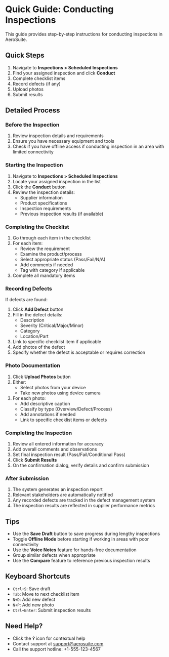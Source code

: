 # Quick Guide: Conducting Inspections

This guide provides step-by-step instructions for conducting inspections in AeroSuite.

## Quick Steps

1. Navigate to **Inspections > Scheduled Inspections**
2. Find your assigned inspection and click **Conduct**
3. Complete checklist items
4. Record defects (if any)
5. Upload photos
6. Submit results

## Detailed Process

### Before the Inspection

1. Review inspection details and requirements
2. Ensure you have necessary equipment and tools
3. Check if you have offline access if conducting inspection in an area with limited connectivity

### Starting the Inspection

1. Navigate to **Inspections > Scheduled Inspections**
2. Locate your assigned inspection in the list
3. Click the **Conduct** button
4. Review the inspection details:
   - Supplier information
   - Product specifications
   - Inspection requirements
   - Previous inspection results (if available)

### Completing the Checklist

1. Go through each item in the checklist
2. For each item:
   - Review the requirement
   - Examine the product/process
   - Select appropriate status (Pass/Fail/N/A)
   - Add comments if needed
   - Tag with category if applicable
3. Complete all mandatory items

### Recording Defects

If defects are found:

1. Click **Add Defect** button
2. Fill in the defect details:
   - Description
   - Severity (Critical/Major/Minor)
   - Category
   - Location/Part
3. Link to specific checklist item if applicable
4. Add photos of the defect
5. Specify whether the defect is acceptable or requires correction

### Photo Documentation

1. Click **Upload Photos** button
2. Either:
   - Select photos from your device
   - Take new photos using device camera
3. For each photo:
   - Add descriptive caption
   - Classify by type (Overview/Defect/Process)
   - Add annotations if needed
   - Link to specific checklist items or defects

### Completing the Inspection

1. Review all entered information for accuracy
2. Add overall comments and observations
3. Set final inspection result (Pass/Fail/Conditional Pass)
4. Click **Submit Results**
5. On the confirmation dialog, verify details and confirm submission

### After Submission

1. The system generates an inspection report
2. Relevant stakeholders are automatically notified
3. Any recorded defects are tracked in the defect management system
4. The inspection results are reflected in supplier performance metrics

## Tips

- Use the **Save Draft** button to save progress during lengthy inspections
- Toggle **Offline Mode** before starting if working in areas with poor connectivity
- Use the **Voice Notes** feature for hands-free documentation
- Group similar defects when appropriate
- Use the **Compare** feature to reference previous inspection results

## Keyboard Shortcuts

- `Ctrl+S`: Save draft
- `Tab`: Move to next checklist item
- `N+D`: Add new defect
- `N+P`: Add new photo
- `Ctrl+Enter`: Submit inspection results

## Need Help?

- Click the **?** icon for contextual help
- Contact support at support@aerosuite.com
- Call the support hotline: +1-555-123-4567 